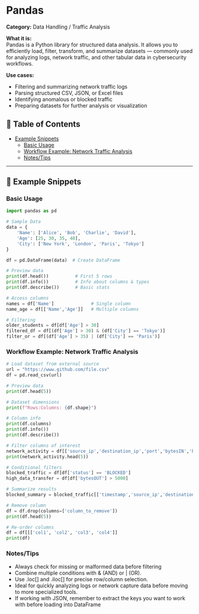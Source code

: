 # Pandas  

**Category:** Data Handling / Traffic Analysis  

**What it is:**  
Pandas is a Python library for structured data analysis. It allows you to efficiently load, filter, transform, and summarize datasets — commonly used for analyzing logs, network traffic, and other tabular data in cybersecurity workflows.  

**Use cases:**  
- Filtering and summarizing network traffic logs  
- Parsing structured CSV, JSON, or Excel files  
- Identifying anomalous or blocked traffic  
- Preparing datasets for further analysis or visualization

## 📖 Table of Contents

- [Example Snippets](#-example-snippets)
  - [Basic Usage](#basic-usage)
  - [Workflow Example: Network Traffic Analysis](#workflow-example-network-traffic-analysis)
  - [Notes/Tips](#notes/tips)


---

## 🔹 Example Snippets  

### Basic Usage
```python
import pandas as pd  

# Sample Data
data = {  
    'Name': ['Alice', 'Bob', 'Charlie', 'David'],  
    'Age': [25, 30, 35, 40],  
    'City': ['New York', 'London', 'Paris', 'Tokyo']  
}  

df = pd.DataFrame(data)  # Create DataFrame

# Preview data
print(df.head())          # First 5 rows
print(df.info())          # Info about columns & types
print(df.describe())      # Basic stats

# Access columns
names = df['Name']              # Single column
name_age = df[['Name','Age']]   # Multiple columns

# Filtering
older_students = df[df['Age'] > 30]
filtered_df = df[(df['Age'] > 30) & (df['City'] == 'Tokyo')]
filter_or = df[(df['Age'] > 35) | (df['City'] == 'Paris')]
```

### Workflow Example: Network Traffic Analysis
```Python
# Load dataset from external source
url = "https://www.github.com/file.csv" 
df = pd.read_csv(url) 

# Preview data
print(df.head(5))

# Dataset dimensions
print(f"Rows:Columns: {df.shape}")

# Column info
print(df.columns)
print(df.info())
print(df.describe())

# Filter columns of interest
network_activity = df[['source_ip','destination_ip','port','bytesIN','bytesOUT']]
print(network_activity.head(5))

# Conditional filters
blocked_traffic = df[df['status'] == 'BLOCKED']
high_data_transfer = df[df['bytesOUT'] > 5000]

# Summarize results
blocked_summary = blocked_traffic[['timestamp','source_ip','destination_ip','username','category']]

# Remove column
df = df.drop(columns=['column_to_remove'])
print(df.head(5))

# Re-order columns
df = df[[['col1', 'col2', 'col3', 'col4']]
print(df)
```
### Notes/Tips
- Always check for missing or malformed data before filtering
- Combine multiple conditions with & (AND) or | (OR).
- Use .loc[] and .iloc[] for precise row/column selection.
- Ideal for quickly analyzing logs or network capture data before moving to more specialized tools.
- If working with JSON, remember to extract the keys you want to work with before loading into DataFrame

